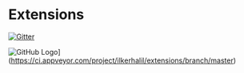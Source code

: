 # Extensions

[![Gitter](https://badges.gitter.im/Join%20Chat.svg)](https://gitter.im/ilkerhalil/Extensions?utm_source=badge&utm_medium=badge&utm_campaign=pr-badge&utm_content=badge)

![GitHub Logo](https://ci.appveyor.com/api/projects/status/github/ilkerhalil/Extensions?branch=master&svg=true)](https://ci.appveyor.com/project/ilkerhalil/extensions/branch/master)
